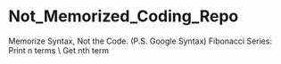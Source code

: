 # Not_Memorized_Coding_Repo
Memorize Syntax, Not the Code. (P.S. Google Syntax)
Fibonacci Series: Print n terms \ Get nth term
